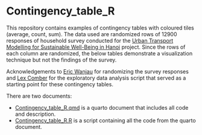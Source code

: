 # Contingency_table_R

This repository contains examples of contingency tables with coloured tiles (average, count, sum). The data used are randomized rows of 12900 responses of household survey conducted for the [Urban Transport Modelling for Sustainable Well-Being in Hanoi](https://urban-analytics.github.io/UTM-Hanoi/intro.html) project. Since the rows of each column are randomized, the below tables demonstrate a visualization technique but not the findings of the survey. 

Acknowledgements to [Eric Wanjau](https://github.com/R-icntay) for randomizing the survey responses and [Lex Comber](https://github.com/lexcomber) for the exploratory data analysis script that served as a starting point for these contingency tables.

There are two documents:
- [Contingency_table_R.qmd](./Contingency_table_R.qmd) is a quarto document that includes all code and description.
- [Contingency_table_R.R](./Contingency_table_R.R) is a script containing all the code from the quarto document.
